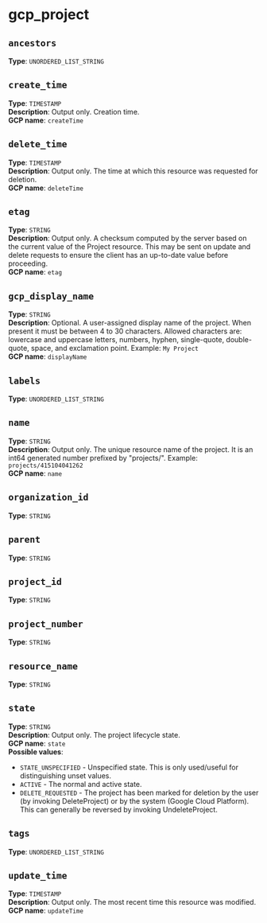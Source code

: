 # gcp_project





## `ancestors`
**Type**: `UNORDERED_LIST_STRING`<br>
## `create_time`
**Type**: `TIMESTAMP`<br>
    **Description**: Output only. Creation time.<br>
    **GCP name**: `createTime`<br>
## `delete_time`
**Type**: `TIMESTAMP`<br>
    **Description**: Output only. The time at which this resource was requested for deletion.<br>
    **GCP name**: `deleteTime`<br>
## `etag`
**Type**: `STRING`<br>
    **Description**: Output only. A checksum computed by the server based on the current value of the Project resource. This may be sent on update and delete requests to ensure the client has an up-to-date value before proceeding.<br>
    **GCP name**: `etag`<br>
## `gcp_display_name`
**Type**: `STRING`<br>
    **Description**: Optional. A user-assigned display name of the project. When present it must be between 4 to 30 characters. Allowed characters are: lowercase and uppercase letters, numbers, hyphen, single-quote, double-quote, space, and exclamation point. Example: `My Project`<br>
    **GCP name**: `displayName`<br>
## `labels`
**Type**: `UNORDERED_LIST_STRING`<br>
## `name`
**Type**: `STRING`<br>
    **Description**: Output only. The unique resource name of the project. It is an int64 generated number prefixed by "projects/". Example: `projects/415104041262`<br>
    **GCP name**: `name`<br>
## `organization_id`
**Type**: `STRING`<br>
## `parent`
**Type**: `STRING`<br>
## `project_id`
**Type**: `STRING`<br>
## `project_number`
**Type**: `STRING`<br>
## `resource_name`
**Type**: `STRING`<br>
## `state`
**Type**: `STRING`<br>
    **Description**: Output only. The project lifecycle state. <br>
    **GCP name**: `state`<br>
        **Possible values**:<br>
  - `STATE_UNSPECIFIED` - Unspecified state. This is only used/useful for distinguishing unset values.<br>
  - `ACTIVE` - The normal and active state.<br>
  - `DELETE_REQUESTED` - The project has been marked for deletion by the user (by invoking DeleteProject) or by the system (Google Cloud Platform). This can generally be reversed by invoking UndeleteProject.<br>
## `tags`
**Type**: `UNORDERED_LIST_STRING`<br>
## `update_time`
**Type**: `TIMESTAMP`<br>
    **Description**: Output only. The most recent time this resource was modified.<br>
    **GCP name**: `updateTime`<br>
